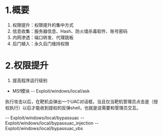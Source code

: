 # 1.概要

1. 权限提升：权限提升的集中方式
2. 信息收集：服务器信息、Hash、防火墙杀毒软件、账号密码
3. 内网渗透：端口转发、代理跳板
4. 后门植入：永久后门维持权限

# 2.权限提升

1. 提高程序运行级别
- MSf模块
-- Exploit/windows/local/ask

执行攻击以后，在靶机会弹出一个UAC对话框，当且仅当靶机管理员点击是（授权执行）以后才能收到提权的反弹shell，也就是说需要和管理员交互。

-- Exploit/windows/local/bypassuac
-- Exploit/windows/local/bypassuac_injection
-- Exploit/windows/local/bypassuac_vbs